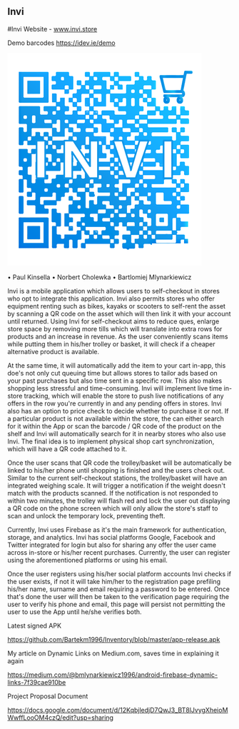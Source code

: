 ## Invi

#Invi Website - www.invi.store

Demo barcodes https://idev.ie/demo

![Invi Logo](https://github.com/Bartekm1996/Invi/blob/master/app/src/main/res/drawable/logo_invi.png)

• Paul Kinsella
• Norbert Cholewka
• Bartlomiej Mlynarkiewicz

Invi is a mobile application which allows users to self-checkout in stores who opt to integrate this application. Invi also permits stores who offer equipment renting such as bikes, kayaks or scooters to self-rent the asset by scanning a QR code on the asset which will then link it with your account until returned. Using Invi for self-checkout aims to reduce ques, enlarge store space by removing more tills which will translate into extra rows for products and an increase in revenue. As the user conveniently scans items while putting them in his/her trolley or basket, it will check if a cheaper alternative product is available. 

At the same time, it will automatically add the item to your cart in-app, this doe's not only cut queuing time but allows stores to tailor ads based on your past purchases but also time sent in a specific row. This also makes shopping less stressful and time-consuming. Invi will implement live time in-store tracking, which will enable the store to push live notifications of any offers in the row you're currently in and any pending offers in stores. Invi also has an option to price check to decide whether to purchase it or not. If a particular product is not available within the store, the can either search for it within the App or scan the barcode / QR code of the product on the shelf and Invi will automatically search for it in nearby stores who also use Invi. The final idea is to implement physical shop cart synchronization, which will have a QR code attached to it. 

Once the user scans that QR code the trolley/basket will be automatically be linked to his/her phone until shopping is finished and the users check out. Similar to the current self-checkout stations, the trolley/basket will have an integrated weighing scale. It will trigger a notification if the weight doesn't match with the products scanned. If the notification is not responded to within two minutes, the trolley will flash red and lock the user out displaying a QR code on the phone screen which will only allow the store's staff to scan and unlock the temporary lock, preventing theft.

Currently, Invi uses Firebase as it's the main framework for authentication, storage, and analytics. Invi has social platforms Google, Facebook and Twitter integrated for login but also for sharing any offer the user came across in-store or his/her recent purchases. Currently, the user can register using the aforementioned platforms or using his email.

Once the user registers using his/her social platform accounts Invi checks if the user exists, if not it will take him/her to the registration page prefiling his/her name, surname and email requiring a password to be entered. Once that's done the user will then be taken to the verification page requiring the user to verify his phone and email, this page will persist not permitting the user to use the App until he/she verifies both. 


Latest signed APK

https://github.com/Bartekm1996/Inventory/blob/master/app-release.apk

My article on Dynamic Links on Medium.com, saves time in explaining it again 

https://medium.com/@bmlynarkiewicz1996/android-firebase-dynamic-links-7f39cae910be

Project Proposal Document

https://docs.google.com/document/d/12KqbjledjD7QwJ3_BT8lJvygXheioMWwffLooOM4czQ/edit?usp=sharing
